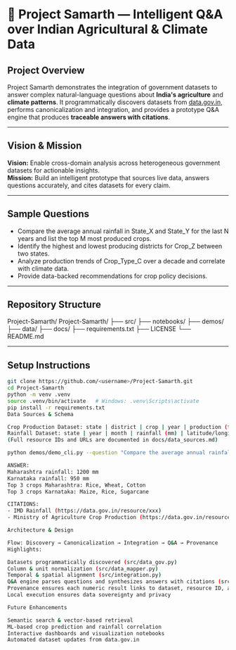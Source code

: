 # 🌾 Project Samarth — Intelligent Q&A over Indian Agricultural & Climate Data

## Project Overview
Project Samarth demonstrates the integration of government datasets to answer complex natural-language questions about **India's agriculture** and **climate patterns**. It programmatically discovers datasets from [data.gov.in](https://data.gov.in), performs canonicalization and integration, and provides a prototype Q&A engine that produces **traceable answers with citations**.

---

## Vision & Mission
**Vision:** Enable cross-domain analysis across heterogeneous government datasets for actionable insights.  
**Mission:** Build an intelligent prototype that sources live data, answers questions accurately, and cites datasets for every claim.

---

## Sample Questions
- Compare the average annual rainfall in State_X and State_Y for the last N years and list the top M most produced crops.  
- Identify the highest and lowest producing districts for Crop_Z between two states.  
- Analyze production trends of Crop_Type_C over a decade and correlate with climate data.  
- Provide data-backed recommendations for crop policy decisions.

---

## Repository Structure
Project-Samarth/
Project-Samarth/
├── src/
├── notebooks/
├── demos/
├── data/
├── docs/
├── requirements.txt
├── LICENSE
└── README.md

---

## Setup Instructions
```bash
git clone https://github.com/<username>/Project-Samarth.git
cd Project-Samarth
python -m venv .venv
source .venv/bin/activate   # Windows: .venv\Scripts\activate
pip install -r requirements.txt
Data Sources & Schema

Crop Production Dataset: state | district | crop | year | production (tonnes)
Rainfall Dataset: state | year | month | rainfall (mm) | latitude/longitude (optional)
(Full resource IDs and URLs are documented in docs/data_sources.md)

python demos/demo_cli.py --question "Compare the average annual rainfall in Maharashtra and Karnataka for the last 5 years and list top 3 most produced cereals"

ANSWER:
Maharashtra rainfall: 1200 mm
Karnataka rainfall: 950 mm
Top 3 crops Maharashtra: Rice, Wheat, Cotton
Top 3 crops Karnataka: Maize, Rice, Sugarcane

CITATIONS:
- IMD Rainfall (https://data.gov.in/resource/xxx)
- Ministry of Agriculture Crop Production (https://data.gov.in/resource/yyy)

Architecture & Design

Flow: Discovery → Canonicalization → Integration → Q&A → Provenance
Highlights:

Datasets programmatically discovered (src/data_gov.py)
Column & unit normalization (src/data_mapper.py)
Temporal & spatial alignment (src/integration.py)
Q&A engine parses questions and synthesizes answers with citations (src/qa_engine.py)
Provenance ensures each numeric result links to dataset, resource ID, and query used
Local execution ensures data sovereignty and privacy

Future Enhancements

Semantic search & vector-based retrieval
ML-based crop prediction and rainfall correlation
Interactive dashboards and visualization notebooks
Automated dataset updates from data.gov.in

